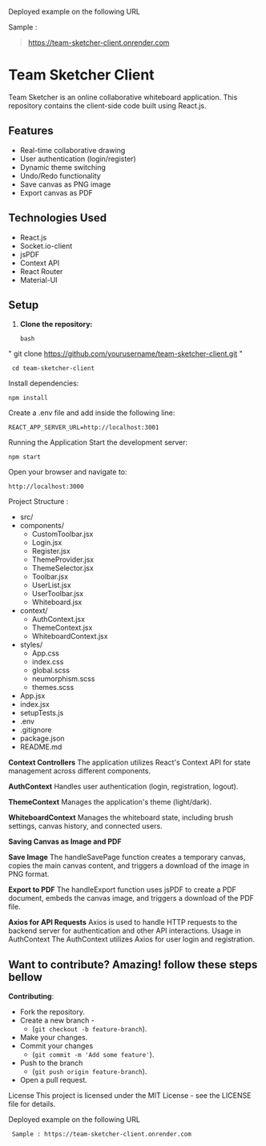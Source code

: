 

Deployed example on the following URL

 Sample : 

> https://team-sketcher-client.onrender.com

# Team Sketcher Client

Team Sketcher is an online collaborative whiteboard application. This repository contains the client-side code built using React.js.

## Features
- Real-time collaborative drawing
- User authentication (login/register)
- Dynamic theme switching
- Undo/Redo functionality
- Save canvas as PNG image
- Export canvas as PDF

## Technologies Used
- React.js
- Socket.io-client
- jsPDF
- Context API
- React Router
- Material-UI

## Setup
1. **Clone the repository:**
   
   ```bash```
   
  " git clone https://github.com/yourusername/team-sketcher-client.git "
	 
     cd team-sketcher-client

   Install dependencies:
  

    npm install

  
  Create a .env file and add inside the following line:

    REACT_APP_SERVER_URL=http://localhost:3001

  Running the Application
Start the development server:
  

    npm start

  Open your browser and navigate to:
 

    http://localhost:3000

  Project Structure :
  
- src/
- components/
  - CustomToolbar.jsx
  - Login.jsx
  - Register.jsx
  - ThemeProvider.jsx
  - ThemeSelector.jsx
  - Toolbar.jsx
  - UserList.jsx
  - UserToolbar.jsx
  - Whiteboard.jsx
- context/
  - AuthContext.jsx
  - ThemeContext.jsx
  - WhiteboardContext.jsx
- styles/
  - App.css
  - index.css
  - global.scss
  - neumorphism.scss
  - themes.scss
- App.jsx
- index.jsx
- setupTests.js
- .env
- .gitignore
- package.json
- README.md


 **Context Controllers**
 The application utilizes React's Context API for state management across different components.

**AuthContext**
 Handles user authentication (login, registration, logout).

**ThemeContext**
 Manages the application's theme (light/dark).

**WhiteboardContext**
 Manages the whiteboard state, including brush settings, canvas history, and connected users.

**Saving Canvas as Image and PDF**

 **Save Image**
  The handleSavePage function creates a temporary canvas, copies the main canvas content, and triggers a download of the image in PNG format.

**Export to PDF**
 The handleExport function uses jsPDF to create a PDF document, embeds the canvas image, and triggers a download of the PDF file.
 
**Axios for API Requests**
 Axios is used to handle HTTP requests to the backend server for authentication and other API interactions.
	Usage in AuthContext
	The AuthContext utilizes Axios for user login and registration.

## Want to contribute? Amazing! follow these steps bellow
 **Contributing**:
  - Fork the repository.
  - Create a new branch -
	  -  (`git checkout -b feature-branch`).
  - Make your changes.
  - Commit your changes
	  -  (`git commit -m 'Add some feature'`).
  - Push to the branch 
	  - (`git push origin feature-branch`).
  - Open a pull request.

License
 This project is licensed under the MIT License - see the LICENSE file for details.
 
Deployed example on the following URL

	 Sample : https://team-sketcher-client.onrender.com
